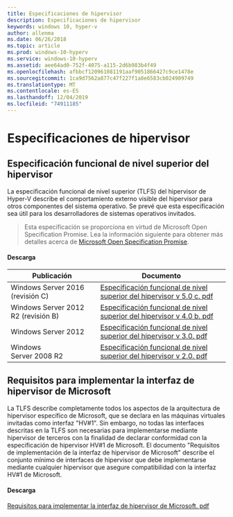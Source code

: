 ```yaml
---
title: Especificaciones de hipervisor
description: Especificaciones de hipervisor
keywords: windows 10, hyper-v
author: allenma
ms.date: 06/26/2018
ms.topic: article
ms.prod: windows-10-hyperv
ms.service: windows-10-hyperv
ms.assetid: aee64ad0-752f-4075-a115-2d6b983b4f49
ms.openlocfilehash: afbbcf120961081191aaf9051866427c9ce1478e
ms.sourcegitcommit: 1ca9d7562a877c47f227f1a8e6583cb024909749
ms.translationtype: MT
ms.contentlocale: es-ES
ms.lasthandoff: 12/04/2019
ms.locfileid: "74911185"
---
```

# <a name="hypervisor-specifications"></a>Especificaciones de hipervisor

## <a name="hypervisor-top-level-functional-specification"></a>Especificación funcional de nivel superior del hipervisor

La especificación funcional de nivel superior (TLFS) del hipervisor de Hyper-V describe el comportamiento externo visible del hipervisor para otros componentes del sistema operativo. Se prevé que esta especificación sea útil para los desarrolladores de sistemas operativos invitados.
  
> Esta especificación se proporciona en virtud de Microsoft Open Specification Promise.  Lea la información siguiente para obtener más detalles acerca de [Microsoft Open Specification Promise](https://docs.microsoft.com/openspecs/dev_center/ms-devcentlp/51a0d3ff-9f77-464c-b83f-2de08ed28134).  

#### <a name="download"></a>Descarga
Publicación | Documento
--- | ---
Windows Server 2016 (revisión C) | [Especificación funcional de nivel superior del hipervisor v 5.0 c. pdf](https://github.com/MicrosoftDocs/Virtualization-Documentation/raw/live/tlfs/Hypervisor%20Top%20Level%20Functional%20Specification%20v5.0C.pdf)
Windows Server 2012 R2 (revisión B) | [Especificación funcional de nivel superior del hipervisor v 4.0 b. pdf](https://github.com/Microsoft/Virtualization-Documentation/raw/master/tlfs/Hypervisor%20Top%20Level%20Functional%20Specification%20v4.0b.pdf)
Windows Server 2012 | [Especificación funcional de nivel superior del hipervisor v 3.0. pdf](https://github.com/Microsoft/Virtualization-Documentation/raw/master/tlfs/Hypervisor%20Top%20Level%20Functional%20Specification%20v3.0.pdf)
Windows Server 2008 R2 | [Especificación funcional de nivel superior del hipervisor v 2.0. pdf](https://github.com/Microsoft/Virtualization-Documentation/raw/master/tlfs/Hypervisor%20Top%20Level%20Functional%20Specification%20v2.0.pdf)

## <a name="requirements-for-implementing-the-microsoft-hypervisor-interface"></a>Requisitos para implementar la interfaz de hipervisor de Microsoft

La TLFS describe completamente todos los aspectos de la arquitectura de hipervisor específico de Microsoft, que se declara en las máquinas virtuales invitadas como interfaz "HV#1".  Sin embargo, no todas las interfaces descritas en la TLFS son necesarias para implementarse mediante hipervisor de terceros con la finalidad de declarar conformidad con la especificación de hipervisor HV#1 de Microsoft. El documento "Requisitos de implementación de la interfaz de hipervisor de Microsoft" describe el conjunto mínimo de interfaces de hipervisor que debe implementarse mediante cualquier hipervisor que asegure compatibilidad con la interfaz HV#1 de Microsoft.

#### <a name="download"></a>Descarga

[Requisitos para implementar la interfaz de hipervisor de Microsoft. pdf](https://github.com/Microsoft/Virtualization-Documentation/raw/master/tlfs/Requirements%20for%20Implementing%20the%20Microsoft%20Hypervisor%20Interface.pdf)
